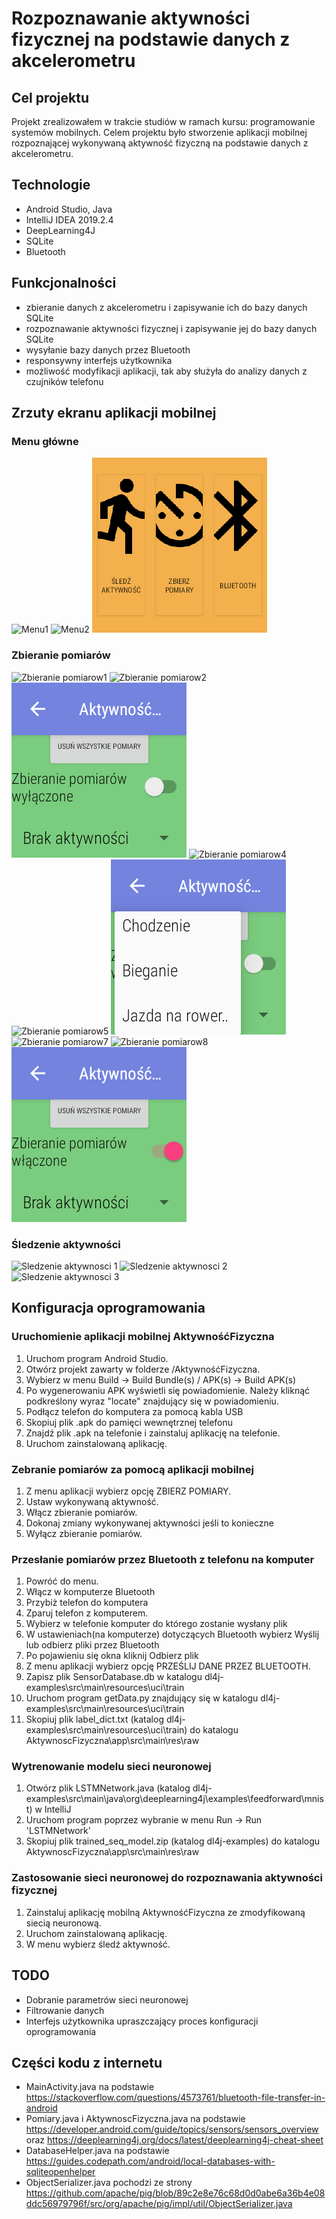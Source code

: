 # Rozpoznawanie aktywności fizycznej na podstawie danych z akcelerometru

## Cel projektu

Projekt zrealizowałem w trakcie studiów w ramach kursu: programowanie systemów mobilnych. Celem projektu było stworzenie aplikacji mobilnej rozpoznającej wykonywaną aktywność fizyczną na podstawie danych z akcelerometru. 

## Technologie
* Android Studio, Java
* IntelliJ IDEA 2019.2.4
* DeepLearning4J
* SQLite
* Bluetooth

## Funkcjonalności
* zbieranie danych z akcelerometru i zapisywanie ich do bazy danych SQLite
* rozpoznawanie aktywności fizycznej i zapisywanie jej do bazy danych SQLite
* wysyłanie bazy danych przez Bluetooth
* responsywny interfejs użytkownika
* możliwość modyfikacji aplikacji, tak aby służyła do analizy danych z czujników telefonu

## Zrzuty ekranu aplikacji mobilnej

### Menu główne

![Menu1](screeny/menu1.png "Menu1")
![Menu2](screeny/menu2.png "Menu2")
![Menu3](screeny/menu3.png "Menu3")

### Zbieranie pomiarów

![Zbieranie pomiarow1](screeny/zbieranie_pomiarow1.png "Zbieranie pomiarów 1")
![Zbieranie pomiarow2](screeny/zbieranie_pomiarow2.png "Zbieranie pomiarów 2")
![Zbieranie pomiarow3](screeny/zbieranie_pomiarow3.png "Zbieranie pomiarów 3")
![Zbieranie pomiarow4](screeny/zbieranie_pomiarow4.png "Zbieranie pomiarów 4")
![Zbieranie pomiarow5](screeny/zbieranie_pomiarow5.png "Zbieranie pomiarów 5")
![Zbieranie pomiarow6](screeny/zbieranie_pomiarow6.png "Zbieranie pomiarów 6")
![Zbieranie pomiarow7](screeny/zbieranie_pomiarow7.png "Zbieranie pomiarów 7")
![Zbieranie pomiarow8](screeny/zbieranie_pomiarow8.png "Zbieranie pomiarów 8")
![Zbieranie pomiarow9](screeny/zbieranie_pomiarow9.png "Zbieranie pomiarów 9")

### Śledzenie aktywności

![Sledzenie aktywnosci 1](screeny/zbieranie_aktywnosci1.png "Śledzenie aktywności 1")
![Sledzenie aktywnosci 2](screeny/zbieranie_aktywnosci2.png "Śledzenie aktywności 2")
![Sledzenie aktywnosci 3](screeny/zbieranie_aktywnosci3.png "Śledzenie aktywności 3")

## Konfiguracja oprogramowania

### Uruchomienie aplikacji mobilnej AktywnośćFizyczna

1. Uruchom program Android Studio.
2. Otwórz projekt zawarty w folderze /AktywnośćFizyczna.
3. Wybierz w menu Build -> Build Bundle(s) / APK(s) -> Build APK(s)
4. Po wygenerowaniu APK wyświetli się powiadomienie. Należy kliknąć podkreślony wyraz "locate" znajdujący się w powiadomieniu.
5. Podłącz telefon do komputera za pomocą kabla USB
6. Skopiuj plik .apk do pamięci wewnętrznej telefonu
7. Znajdź plik .apk na telefonie i zainstaluj aplikację na telefonie.
8. Uruchom zainstalowaną aplikację.

### Zebranie pomiarów za pomocą aplikacji mobilnej

1. Z menu aplikacji wybierz opcję ZBIERZ POMIARY.
2. Ustaw wykonywaną aktywność.
3. Włącz zbieranie pomiarów.
4. Dokonaj zmiany wykonywanej aktywności jeśli to konieczne
5. Wyłącz zbieranie pomiarów.

### Przesłanie pomiarów przez Bluetooth z telefonu na komputer

1. Powróć do menu.
2. Włącz w komputerze Bluetooth
3. Przybiż telefon do komputera
4. Zparuj telefon z komputerem.
5. Wybierz w telefonie komputer do którego zostanie wysłany plik
6. W ustawieniach(na komputerze) dotyczących Bluetooth wybierz Wyślij lub odbierz pliki przez Bluetooth
7. Po pojawieniu się okna kliknij Odbierz plik
8. Z menu aplikacji wybierz opcję PRZEŚLIJ DANE PRZEZ BLUETOOTH.
9. Zapisz plik SensorDatabase.db w katalogu dl4j-examples\src\main\resources\uci\train
10. Uruchom program getData.py znajdujący się w katalogu dl4j-examples\src\main\resources\uci\train
11. Skopiuj plik label_dict.txt (katalog dl4j-examples\src\main\resources\uci\train) do katalogu AktywnoscFizyczna\app\src\main\res\raw

### Wytrenowanie modelu sieci neuronowej

1. Otwórz plik LSTMNetwork.java (katalog dl4j-examples\src\main\java\org\deeplearning4j\examples\feedforward\mnist) w IntelliJ
2. Uruchom program poprzez wybranie w menu Run -> Run 'LSTMNetwork'
3. Skopiuj plik trained_seq_model.zip (katalog dl4j-examples) do katalogu AktywnoscFizyczna\app\src\main\res\raw

### Zastosowanie sieci neuronowej do rozpoznawania aktywności fizycznej
1. Zainstaluj aplikację mobilną AktywnośćFizyczna ze zmodyfikowaną siecią neuronową.
2. Uruchom zainstalowaną aplikację.
3. W menu wybierz śledź aktywność.

## TODO
* Dobranie parametrów sieci neuronowej
* Filtrowanie danych
* Interfejs użytkownika upraszczający proces konfiguracji oprogramowania
 
## Części kodu z internetu
* MainActivity.java na podstawie 
https://stackoverflow.com/questions/4573761/bluetooth-file-transfer-in-android
* Pomiary.java i AktywnoscFizyczna.java na podstawie https://developer.android.com/guide/topics/sensors/sensors_overview oraz https://deeplearning4j.org/docs/latest/deeplearning4j-cheat-sheet
* DatabaseHelper.java na podstawie https://guides.codepath.com/android/local-databases-with-sqliteopenhelper
* ObjectSerializer.java pochodzi ze strony https://github.com/apache/pig/blob/89c2e8e76c68d0d0abe6a36b4e08ddc56979796f/src/org/apache/pig/impl/util/ObjectSerializer.java